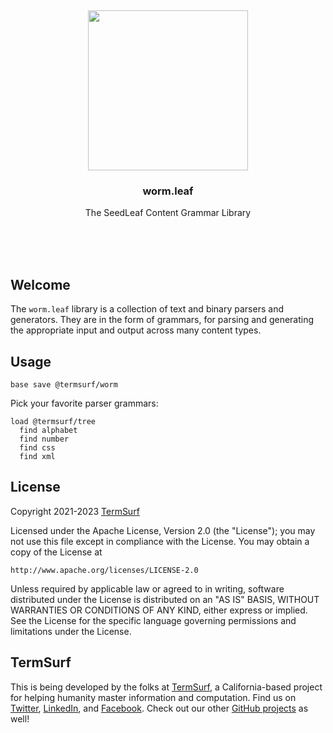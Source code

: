 <br/>
<br/>
<br/>
<br/>
<br/>
<br/>
<br/>

<p align='center'>
  <img src='https://github.com/termsurf/worm.leaf/blob/make/view/view.svg?raw=true' height='256'>
</p>

<h3 align='center'>worm.leaf</h3>
<p align='center'>
  The SeedLeaf Content Grammar Library
</p>

<br/>
<br/>
<br/>

## Welcome

The `worm.leaf` library is a collection of text and binary parsers and generators. They are in the form of grammars, for parsing and generating the appropriate input and output across many content types.

## Usage

```
base save @termsurf/worm
```

Pick your favorite parser grammars:

```
load @termsurf/tree
  find alphabet
  find number
  find css
  find xml
```

## License

Copyright 2021-2023 <a href='https://term.surf'>TermSurf</a>

Licensed under the Apache License, Version 2.0 (the "License");
you may not use this file except in compliance with the License.
You may obtain a copy of the License at

    http://www.apache.org/licenses/LICENSE-2.0

Unless required by applicable law or agreed to in writing, software
distributed under the License is distributed on an "AS IS" BASIS,
WITHOUT WARRANTIES OR CONDITIONS OF ANY KIND, either express or implied.
See the License for the specific language governing permissions and
limitations under the License.

## TermSurf

This is being developed by the folks at [TermSurf](https://term.surf), a California-based project for helping humanity master information and computation. Find us on [Twitter](https://twitter.com/termsurf), [LinkedIn](https://www.linkedin.com/company/termsurf), and [Facebook](https://www.facebook.com/termsurfcode). Check out our other [GitHub projects](https://github.com/termsurf) as well!
